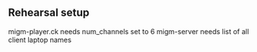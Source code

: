 ## Rehearsal setup
migm-player.ck needs num_channels set to 6
migm-server needs list of all client laptop names
